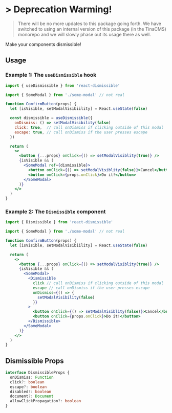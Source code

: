 # > Deprecation Warming!
> There will be no more updates to this package going forth.
> We have switched to using an internal version of this package (in the TinaCMS) monorepo and we will slowly phase out its usage there as well.

Make your components dismissible!

## Usage

### Example 1: The `useDismissible` hook

```jsx
import { useDismissible } from 'react-dismissible'

import { SomeModal } from './some-modal' // not real

function ComfirmButton(props) {
  let [isVisible, setModalVisibiility] = React.useState(false)

  const dismissible = useDismissible({
    onDismiss: () => setModalVisibility(false)
    click: true,  // call onDismiss if clicking outside of this modal
    escape: true, // call onDismiss if the user presses escape
  })

  return (
    <>
      <button {...props} onClick={() => setModalVisiblity(true)} />
      {isVisible && (
        <SomeModal ref={dismissible}>
          <button onClick={() => setModalVisiblity(false)}>Cancel</button>
          <button onClick={props.onClick}>Do it!</button>
        </SomeModal>
      )}
    </>
  )
}
```

### Example 2: The `Dismissible` component

```jsx
import { Dismissible } from 'react-dismissible'

import { SomeModal } from './some-modal' // not real

function ComfirmButton(props) {
  let [isVisible, setModalVisibiility] = React.useState(false)

  return (
    <>
      <button {...props} onClick={() => setModalVisiblity(true)} />
      {isVisible && (
        <SomeModal>
          <Dismissible
            click // call onDismiss if clicking outside of this modal
            escape // call onDismiss if the user presses escape
            onDismiss={() => {
              setModalVisibility(false)
            }}
          >
            <button onClick={() => setModalVisiblity(false)}>Cancel</button>
            <button onClick={props.onClick}>Do it!</button>
          </Dismissible>
        </SomeModal>
      )}
    </>
  )
}
```

## Dismissible Props

```typescript
interface DismissibleProps {
  onDismiss: Function
  click?: boolean
  escape?: boolean
  disabled?: boolean
  document?: Document
  allowClickPropagation?: boolean
}
```
